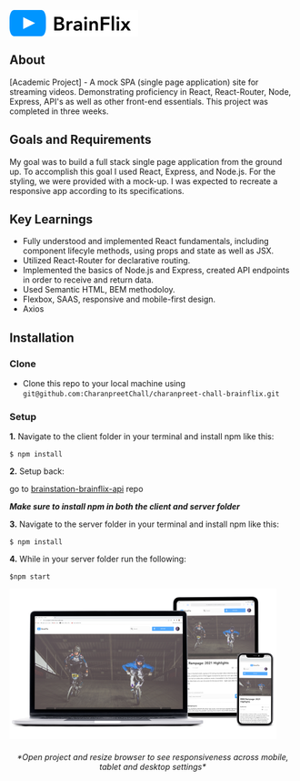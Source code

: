 <p align="left
"><img src="src/assets/Logo/BrainFlix-logo.svg" align="center"></p>

## About

[Academic Project] - A mock SPA (single page application) site for streaming videos. Demonstrating proficiency in React, React-Router, Node, Express, API's as well as other front-end essentials. This project was completed in three weeks. 

## Goals and Requirements

My goal was to build a full stack single page application from the ground up. To accomplish this goal I used React, Express, and Node.js. For the styling, we were provided with a mock-up. I was expected to recreate a responsive app according to its specifications.

## Key Learnings

- Fully understood and implemented React fundamentals, including component lifecyle methods, using props and state as well as JSX.
- Utilized React-Router for declarative routing.
- Implemented the basics of Node.js and Express, created API endpoints in order to receive and return data.
- Used Semantic HTML, BEM methodoloy.
- Flexbox, SAAS, responsive and mobile-first design.
- Axios

## Installation

### Clone

- Clone this repo to your local machine using `git@github.com:CharanpreetChall/charanpreet-chall-brainflix.git`

### Setup

 **1.** Navigate to the client folder in your terminal and install npm like this:

```
$ npm install
```

 **2.** Setup back:

go to [brainstation-brainflix-api](https://github.com/CharanpreetChall/charanpreet-chall-brainflix-api) repo


*__Make sure to install npm in both the client and server folder__*


 **3.** Navigate to the server folder in your terminal and install npm like this:

```
$ npm install
```

 **4.** While in your server folder run the following:

```
$npm start
```


![screen](src/assets/Images/brainflix-screen.png)

<h6 align="Center">*Open project and resize browser to see responsiveness across mobile, tablet and desktop settings*</h6>
